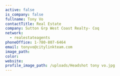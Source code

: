 ```yaml
---
active: false
is_company: false
fullname: Tony Vo
contactTitle: Real Estate
company: Sutton Grp West Coast Realty- Coq
network:
  - realestateagents
phoneOffice: 1-780-807-6464
email: tonyvo@citylinkteam.com
image_path:
color:
website:
profile_image_path: /uploads/Headshot tony vo.jpg
---
```

